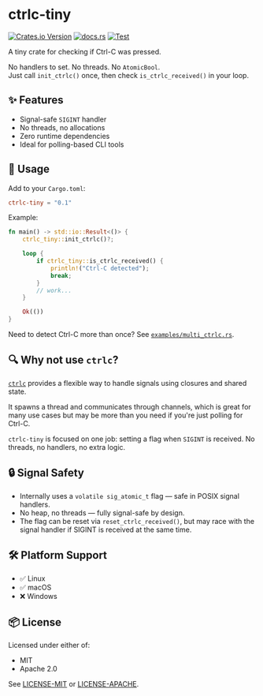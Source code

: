 # ctrlc-tiny

[![Crates.io Version](https://img.shields.io/crates/v/ctrlc-tiny)](https://crates.io/crates/ctrlc-tiny)
[![docs.rs](https://img.shields.io/docsrs/ctrlc-tiny)](https://docs.rs/ctrlc-tiny)
[![Test](https://github.com/malt03/ctrlc-tiny/actions/workflows/test.yml/badge.svg?event=release)](https://github.com/malt03/ctrlc-tiny/actions/workflows/test.yml)

A tiny crate for checking if Ctrl-C was pressed.

No handlers to set. No threads. No `AtomicBool`.  
Just call `init_ctrlc()` once, then check `is_ctrlc_received()` in your loop.

## ✨ Features

- Signal-safe `SIGINT` handler
- No threads, no allocations
- Zero runtime dependencies
- Ideal for polling-based CLI tools

## 🚀 Usage

Add to your `Cargo.toml`:

```toml
ctrlc-tiny = "0.1"
```

Example:

```rust
fn main() -> std::io::Result<()> {
    ctrlc_tiny::init_ctrlc()?;

    loop {
        if ctrlc_tiny::is_ctrlc_received() {
            println!("Ctrl-C detected");
            break;
        }
        // work...
    }

    Ok(())
}
```

Need to detect Ctrl-C more than once? See [`examples/multi_ctrlc.rs`](https://github.com/malt03/ctrlc-tiny/blob/main/examples/multi_ctrlc.rs).

## 🔍 Why not use `ctrlc`?

[`ctrlc`](https://crates.io/crates/ctrlc) provides a flexible way to handle signals using closures and shared state.

It spawns a thread and communicates through channels, which is great for many use cases but may be more than you need if you're just polling for Ctrl-C.

`ctrlc-tiny` is focused on one job: setting a flag when `SIGINT` is received.
No threads, no handlers, no extra logic.

## 🔒 Signal Safety

- Internally uses a `volatile sig_atomic_t` flag — safe in POSIX signal handlers.
- No heap, no threads — fully signal-safe by design.
- The flag can be reset via `reset_ctrlc_received()`, but may race with the signal handler if SIGINT is received at the same time.

## 🛠️ Platform Support

- ✅ Linux
- ✅ macOS
- ❌ Windows

## 📦 License

Licensed under either of:

- MIT
- Apache 2.0

See [LICENSE-MIT](LICENSE-MIT) or [LICENSE-APACHE](LICENSE-APACHE).
